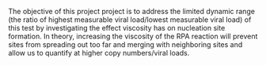 The objective of this project project is to address the limited dynamic range (the ratio of highest measurable viral load/lowest measurable viral load) of this test by investigating the effect viscosity has on nucleation site formation. In theory, increasing the viscosity of the RPA reaction will prevent sites from spreading out too far and merging with neighboring sites and allow us to quantify at higher copy numbers/viral loads.